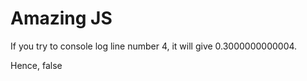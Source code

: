 # Amazing JS

If you try to console log line number 4, it will give 
0.3000000000004. 

Hence, false
